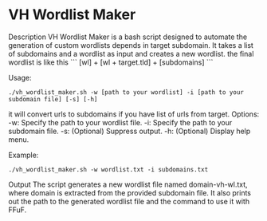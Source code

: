 <h1>VH Wordlist Maker</h1>
Description
VH Wordlist Maker is a bash script designed to automate the generation of custom wordlists depends in target subdomain. It takes a list of subdomains and a wordlist as input and creates a new wordlist.
the final wordlist is like this
```
[wl] + [wl + target.tld] + [subdomains]
```

Usage:
```
./vh_wordlist_maker.sh -w [path to your wordlist] -i [path to your subdomain file] [-s] [-h]
```
it will convert urls to subdomains if you have list of urls from target.
Options:
-w: Specify the path to your wordlist file.
-i: Specify the path to your subdomain file.
-s: (Optional) Suppress output.
-h: (Optional) Display help menu.

Example:
```
./vh_wordlist_maker.sh -w wordlist.txt -i subdomains.txt
```
Output
The script generates a new wordlist file named domain-vh-wl.txt, where domain is extracted from the provided subdomain file. It also prints out the path to the generated wordlist file and the command to use it with FFuF.
